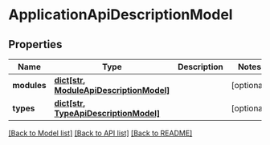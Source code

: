 # ApplicationApiDescriptionModel


## Properties
Name | Type | Description | Notes
------------ | ------------- | ------------- | -------------
**modules** | [**dict[str, ModuleApiDescriptionModel]**](ModuleApiDescriptionModel.md) |  | [optional] 
**types** | [**dict[str, TypeApiDescriptionModel]**](TypeApiDescriptionModel.md) |  | [optional] 

[[Back to Model list]](../README.md#documentation-for-models) [[Back to API list]](../README.md#documentation-for-api-endpoints) [[Back to README]](../README.md)


